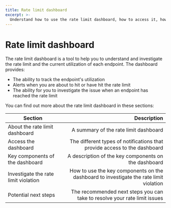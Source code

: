 ```yaml
---
title: Rate limit dashboard
excerpt: >-
  Understand how to use the rate limit dashboard, how to access it, how to use the multiple views using the graphs, and how to investigate a rate limit violation
---
```


# Rate limit dashboard

The rate limit dashboard is a tool to help you to understand and investigate the rate limit and the current utilization of each endpoint. The dashboard provides:

* The ability to track the endpoint's utilization
* Alerts when you are about to hit or have hit the rate limit
* The ability for you to investigate the issue when an endpoint has reached the rate limit

You can find out more about the rate limit dashboard in these sections:

| Section                                  | Description                                            |
| ---------------------------------------- | -----------------------------------------------------: |
| About the rate limit dashboard           | A summary of the rate limit dashboard                  |
| Access the dashboard           | The different types of notifications that provide access to the dashboard                  |
| Key components of the dashboard           | A description of the key components on the dashboard                  |
| Investigate the rate limit violation           | How to use the key components on the dashboard to investigate the rate limit violation                  |
| Potential next steps           | The recommended next steps you can take to resolve your rate limit issues                  |





